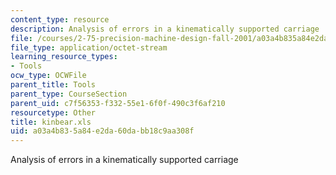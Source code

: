 ```yaml
---
content_type: resource
description: Analysis of errors in a kinematically supported carriage
file: /courses/2-75-precision-machine-design-fall-2001/a03a4b835a84e2da60dabb18c9aa308f_kinbear.xls
file_type: application/octet-stream
learning_resource_types:
- Tools
ocw_type: OCWFile
parent_title: Tools
parent_type: CourseSection
parent_uid: c7f56353-f332-55e1-6f0f-490c3f6af210
resourcetype: Other
title: kinbear.xls
uid: a03a4b83-5a84-e2da-60da-bb18c9aa308f
---
```

Analysis of errors in a kinematically supported carriage


